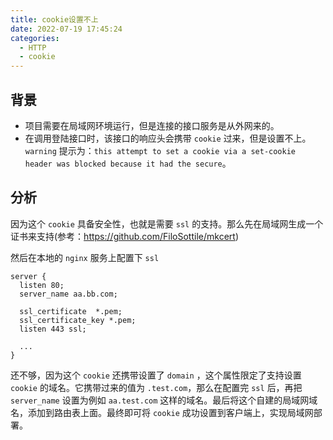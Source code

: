 ```yaml
---
title: cookie设置不上
date: 2022-07-19 17:45:24
categories:
  - HTTP
  - cookie
---
```


<div></div>

<!-- more -->

## 背景

- 项目需要在局域网环境运行，但是连接的接口服务是从外网来的。
- 在调用登陆接口时，该接口的响应头会携带 `cookie` 过来，但是设置不上。`warning` 提示为：`this attempt to set a cookie via a set-cookie header was blocked because it had the secure`。

## 分析

因为这个 `cookie` 具备安全性，也就是需要 `ssl` 的支持。那么先在局域网生成一个证书来支持(参考：https://github.com/FiloSottile/mkcert)

然后在本地的 `nginx` 服务上配置下 `ssl`

```nginx
server {
  listen 80;
  server_name aa.bb.com;

  ssl_certificate  *.pem;
  ssl_certificate_key *.pem;
  listen 443 ssl;

  ...
}
```

还不够，因为这个 `cookie` 还携带设置了 `domain` ，这个属性限定了支持设置 `cookie` 的域名。它携带过来的值为 `.test.com`，那么在配置完 `ssl` 后，再把 `server_name` 设置为例如 `aa.test.com` 这样的域名。最后将这个自建的局域网域名，添加到路由表上面。最终即可将 `cookie` 成功设置到客户端上，实现局域网部署。
